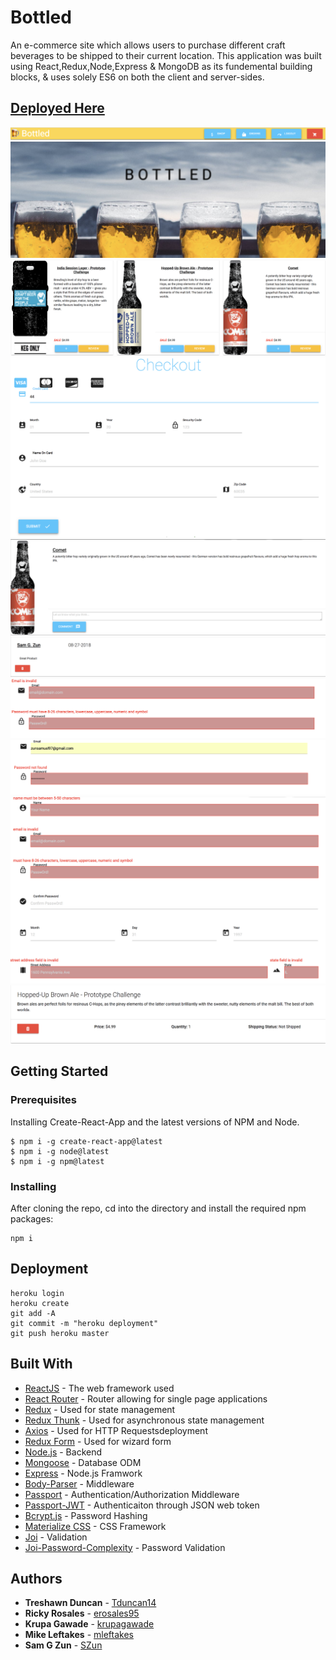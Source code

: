 # Bottled

An e-commerce site which allows users to purchase different craft beverages to be shipped to their current location. This application was built using React,Redux,Node,Express & MongoDB as its fundemental building blocks, & uses solely ES6 on both the client and server-sides.

## [Deployed Here](https://quiet-forest-84841.herokuapp.com/)

![](./assets/Navbar.png)
![](./assets/Homepage.png)
![](./assets/Shop.png)
![](./assets/Checkout.png)
![](./assets/Review.png)
![](./assets/Validation1.png)
![](./assets/Validation2.png)
![](./assets/Validation3.png)
![](./assets/Order.png)

## Getting Started

### Prerequisites

Installing Create-React-App and the latest versions of NPM and Node.

```
$ npm i -g create-react-app@latest
$ npm i -g node@latest
$ npm i -g npm@latest
```

### Installing

After cloning the repo, cd into the directory and install the required npm packages:

```
npm i
```

## Deployment

```
heroku login
heroku create
git add -A
git commit -m "heroku deployment"
git push heroku master
```

## Built With

- [ReactJS](https://reactjs.org/) - The web framework used
- [React Router](https://www.npmjs.com/package/react-router-dom) - Router allowing for single page applications
- [Redux](https://redux.js.org/) - Used for state management
- [Redux Thunk](https://github.com/reduxjs/redux-thunk) - Used for asynchronous state management
- [Axios](https://www.npmjs.com/package/axios) - Used for HTTP Requestsdeployment
- [Redux Form](https://redux-form.com/7.4.2/) - Used for wizard form
- [Node.js](https://nodejs.org/en/) - Backend
- [Mongoose](https://mongoosejs.com/) - Database ODM
- [Express](https://expressjs.com/) - Node.js Framwork
- [Body-Parser](https://www.npmjs.com/package/body-parser) - Middleware
- [Passport](http://www.passportjs.org/) - Authentication/Authorization Middleware
- [Passport-JWT](https://github.com/themikenicholson/passport-jwt) - Authenticaiton through JSON web token
- [Bcrypt.js](https://www.npmjs.com/package/bcryptjs) - Password Hashing
- [Materialize CSS](https://materializecss.com/) - CSS Framework
- [Joi](https://www.npmjs.com/package/joi) - Validation
- [Joi-Password-Complexity](https://www.npmjs.com/package/joi-password-complexity) - Password Validation

## Authors

- **Treshawn Duncan** - [Tduncan14](https://github.com/Tduncan14)
- **Ricky Rosales** - [erosales95](https://github.com/erosales95)
- **Krupa Gawade** - [krupagawade](https://github.com/krupagawade)
- **Mike Leftakes** - [mleftakes](https://github.com/mleftakes)
- **Sam G Zun** - [SZun](https://github.com/SZun)
